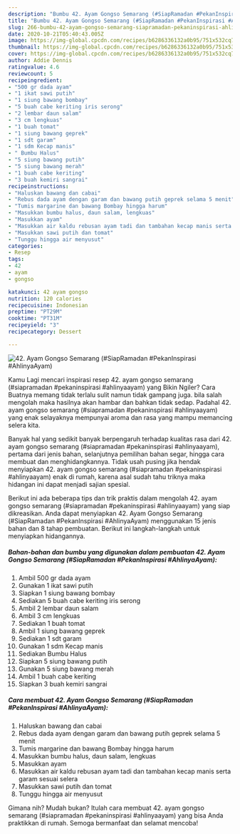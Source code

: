 ```yaml
---
description: "Bumbu 42. Ayam Gongso Semarang (#SiapRamadan #PekanInspirasi #AhlinyaAyam) | Bahan Membuat 42. Ayam Gongso Semarang (#SiapRamadan #PekanInspirasi #AhlinyaAyam) Yang Enak dan Simpel"
title: "Bumbu 42. Ayam Gongso Semarang (#SiapRamadan #PekanInspirasi #AhlinyaAyam) | Bahan Membuat 42. Ayam Gongso Semarang (#SiapRamadan #PekanInspirasi #AhlinyaAyam) Yang Enak dan Simpel"
slug: 266-bumbu-42-ayam-gongso-semarang-siapramadan-pekaninspirasi-ahlinyaayam-bahan-membuat-42-ayam-gongso-semarang-siapramadan-pekaninspirasi-ahlinyaayam-yang-enak-dan-simpel
date: 2020-10-21T05:40:43.005Z
image: https://img-global.cpcdn.com/recipes/b6286336132a0b95/751x532cq70/42-ayam-gongso-semarang-siapramadan-pekaninspirasi-ahlinyaayam-foto-resep-utama.jpg
thumbnail: https://img-global.cpcdn.com/recipes/b6286336132a0b95/751x532cq70/42-ayam-gongso-semarang-siapramadan-pekaninspirasi-ahlinyaayam-foto-resep-utama.jpg
cover: https://img-global.cpcdn.com/recipes/b6286336132a0b95/751x532cq70/42-ayam-gongso-semarang-siapramadan-pekaninspirasi-ahlinyaayam-foto-resep-utama.jpg
author: Addie Dennis
ratingvalue: 4.6
reviewcount: 5
recipeingredient:
- "500 gr dada ayam"
- "1 ikat sawi putih"
- "1 siung bawang bombay"
- "5 buah cabe keriting iris serong"
- "2 lembar daun salam"
- "3 cm lengkuas"
- "1 buah tomat"
- "1 siung bawang geprek"
- "1 sdt garam"
- "1 sdm Kecap manis"
- " Bumbu Halus"
- "5 siung bawang putih"
- "5 siung bawang merah"
- "1 buah cabe keriting"
- "3 buah kemiri sangrai"
recipeinstructions:
- "Haluskan bawang dan cabai"
- "Rebus dada ayam dengan garam dan bawang putih geprek selama 5 menit"
- "Tumis margarine dan bawang Bombay hingga harum"
- "Masukkan bumbu halus, daun salam, lengkuas"
- "Masukkan ayam"
- "Masukkan air kaldu rebusan ayam tadi dan tambahan kecap manis serta garam sesuai selera"
- "Masukkan sawi putih dan tomat"
- "Tunggu hingga air menyusut"
categories:
- Resep
tags:
- 42
- ayam
- gongso

katakunci: 42 ayam gongso 
nutrition: 120 calories
recipecuisine: Indonesian
preptime: "PT29M"
cooktime: "PT31M"
recipeyield: "3"
recipecategory: Dessert

---
```



![42. Ayam Gongso Semarang (#SiapRamadan #PekanInspirasi #AhlinyaAyam)](https://img-global.cpcdn.com/recipes/b6286336132a0b95/751x532cq70/42-ayam-gongso-semarang-siapramadan-pekaninspirasi-ahlinyaayam-foto-resep-utama.jpg)

Kamu Lagi mencari inspirasi resep 42. ayam gongso semarang (#siapramadan #pekaninspirasi #ahlinyaayam) yang Bikin Ngiler? Cara Buatnya memang tidak terlalu sulit namun tidak gampang juga. bila salah mengolah maka hasilnya akan hambar dan bahkan tidak sedap. Padahal 42. ayam gongso semarang (#siapramadan #pekaninspirasi #ahlinyaayam) yang enak selayaknya mempunyai aroma dan rasa yang mampu memancing selera kita.

Banyak hal yang sedikit banyak berpengaruh terhadap kualitas rasa dari 42. ayam gongso semarang (#siapramadan #pekaninspirasi #ahlinyaayam), pertama dari jenis bahan, selanjutnya pemilihan bahan segar, hingga cara membuat dan menghidangkannya. Tidak usah pusing jika hendak menyiapkan 42. ayam gongso semarang (#siapramadan #pekaninspirasi #ahlinyaayam) enak di rumah, karena asal sudah tahu triknya maka hidangan ini dapat menjadi sajian spesial.




Berikut ini ada beberapa tips dan trik praktis dalam mengolah 42. ayam gongso semarang (#siapramadan #pekaninspirasi #ahlinyaayam) yang siap dikreasikan. Anda dapat menyiapkan 42. Ayam Gongso Semarang (#SiapRamadan #PekanInspirasi #AhlinyaAyam) menggunakan 15 jenis bahan dan 8 tahap pembuatan. Berikut ini langkah-langkah untuk menyiapkan hidangannya.

<!--inarticleads1-->

##### Bahan-bahan dan bumbu yang digunakan dalam pembuatan 42. Ayam Gongso Semarang (#SiapRamadan #PekanInspirasi #AhlinyaAyam):

1. Ambil 500 gr dada ayam
1. Gunakan 1 ikat sawi putih
1. Siapkan 1 siung bawang bombay
1. Sediakan 5 buah cabe keriting iris serong
1. Ambil 2 lembar daun salam
1. Ambil 3 cm lengkuas
1. Sediakan 1 buah tomat
1. Ambil 1 siung bawang geprek
1. Sediakan 1 sdt garam
1. Gunakan 1 sdm Kecap manis
1. Sediakan  Bumbu Halus
1. Siapkan 5 siung bawang putih
1. Gunakan 5 siung bawang merah
1. Ambil 1 buah cabe keriting
1. Siapkan 3 buah kemiri sangrai




<!--inarticleads2-->

##### Cara membuat 42. Ayam Gongso Semarang (#SiapRamadan #PekanInspirasi #AhlinyaAyam):

1. Haluskan bawang dan cabai
1. Rebus dada ayam dengan garam dan bawang putih geprek selama 5 menit
1. Tumis margarine dan bawang Bombay hingga harum
1. Masukkan bumbu halus, daun salam, lengkuas
1. Masukkan ayam
1. Masukkan air kaldu rebusan ayam tadi dan tambahan kecap manis serta garam sesuai selera
1. Masukkan sawi putih dan tomat
1. Tunggu hingga air menyusut




Gimana nih? Mudah bukan? Itulah cara membuat 42. ayam gongso semarang (#siapramadan #pekaninspirasi #ahlinyaayam) yang bisa Anda praktikkan di rumah. Semoga bermanfaat dan selamat mencoba!
